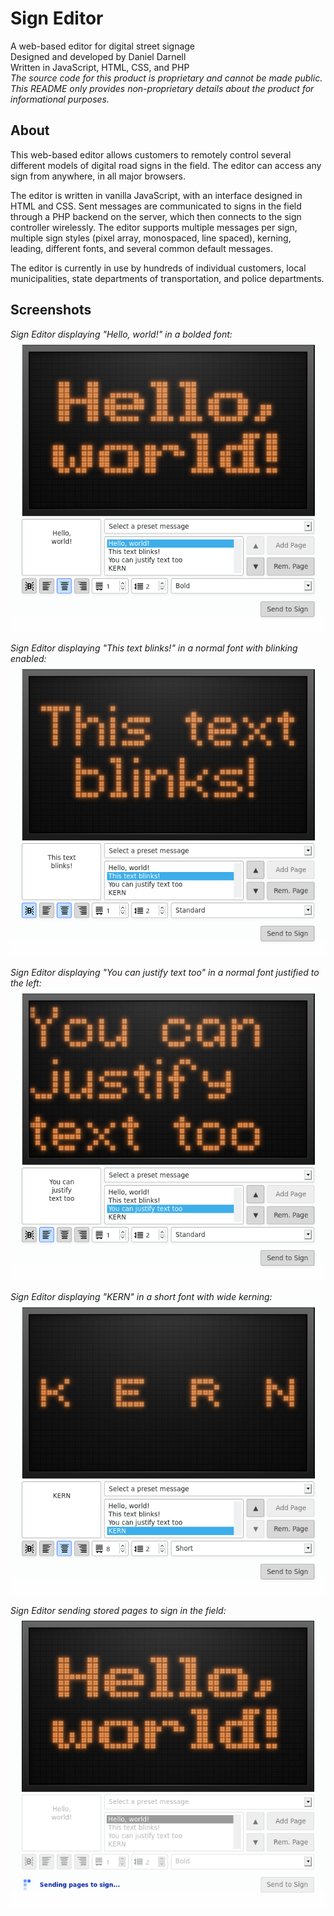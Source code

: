 # Sign Editor
A web-based editor for digital street signage  
Designed and developed by Daniel Darnell  
Written in JavaScript, HTML, CSS, and PHP  
*The source code for this product is proprietary and cannot be made public. This README only provides non-proprietary details about the product for informational purposes.*

## About
This web-based editor allows customers to remotely control several different models of digital road signs in the field. The editor can access any sign from anywhere, in all major browsers.  
  
The editor is written in vanilla JavaScript, with an interface designed in HTML and CSS. Sent messages are communicated to signs in the field through a PHP backend on the server, which then connects to the sign controller wirelessly. The editor supports multiple messages per sign, multiple sign styles (pixel array, monospaced, line spaced), kerning, leading, different fonts, and several common default messages.
  
The editor is currently in use by hundreds of individual customers, local municipalities, state departments of transportation, and police departments.

## Screenshots
*Sign Editor displaying "Hello, world!" in a bolded font:*  
<img src="/img/page1.png" width="550px">  
  
*Sign Editor displaying "This text blinks!" in a normal font with blinking enabled:*  
<img src="/img/page2.png" width="550px">  
  
*Sign Editor displaying "You can justify text too" in a normal font justified to the left:*  
<img src="/img/page3.png" width="550px">  
  
*Sign Editor displaying "KERN" in a short font with wide kerning:*  
<img src="/img/page4.png" width="550px">  
  
*Sign Editor sending stored pages to sign in the field:*  
<img src="/img/page1-sending.png" width="550px">

